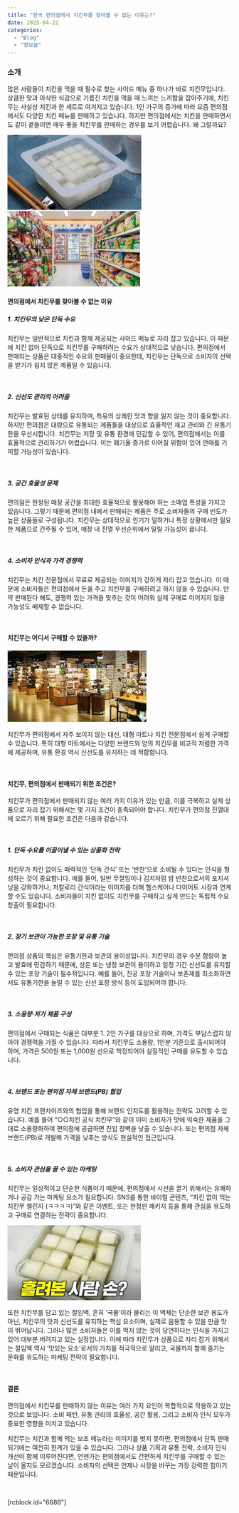 ```yaml
---
title: "한국 편의점에서 치킨무를 찾아볼 수 없는 이유는?"
date: 2025-04-22
categories: 
  - "Blog"
  - "정보글"
---
```


### **소개**

많은 사람들이 치킨을 먹을 때 필수로 찾는 사이드 메뉴 중 하나가 바로 치킨무입니다. 상큼한 맛과 아삭한 식감으로 기름진 치킨을 먹을 때 느끼는 느끼함을 잡아주기에, 치킨무는 사실상 치킨과 한 세트로 여겨지고 있습니다. 1인 가구의 증가에 따라 요즘 편의점에서도 다양한 치킨 메뉴를 판매하고 있습니다. 하지만 편의점에서는 치킨을 판매하면서도 같이 곁들이면 매우 좋을 치킨무를 판매하는 경우를 보기 어렵습니다. 왜 그럴까요?

![](./assets/img/wp-content/uploads/2025/04/치킨무.jpeg)![](./assets/img/wp-content/uploads/2025/04/편의점.jpeg)

#### **편의점에서 치킨무를 찾아볼 수 없는 이유**

##### **1\. 치킨무의 낮은 단독 수요**

치킨무는 일반적으로 치킨과 함께 제공되는 사이드 메뉴로 자리 잡고 있습니다. 이 때문에 치킨 없이 단독으로 치킨무를 구매하려는 수요가 상대적으로 낮습니다. 편의점에서 판매되는 상품은 대중적인 수요와 판매율이 중요한데, 치킨무는 단독으로 소비자의 선택을 받기가 쉽지 않은 제품일 수 있습니다.

 

##### **2\. 신선도 관리의 어려움**

치킨무는 발효된 상태를 유지하며, 특유의 상쾌한 맛과 향을 잃지 않는 것이 중요합니다. 하지만 편의점은 대량으로 유통되는 제품들을 대상으로 효율적인 재고 관리와 긴 유통기한을 우선시합니다. 치킨무는 저장 및 유통 환경에 민감할 수 있어, 편의점에서는 이를 효율적으로 관리하기가 어렵습니다. 이는 폐기율 증가로 이어질 위험이 있어 판매를 기피할 가능성이 있습니다.

 

##### **3\. 공간 효율성 문제**

편의점은 한정된 매장 공간을 최대한 효율적으로 활용해야 하는 소매업 특성을 가지고 있습니다. 그렇기 때문에 편의점 내에서 판매되는 제품은 주로 소비자들의 구매 빈도가 높은 상품들로 구성됩니다. 치킨무는 상대적으로 인기가 덜하거나 특정 상황에서만 필요한 제품으로 간주될 수 있어, 매장 내 진열 우선순위에서 밀릴 가능성이 큽니다.

 

##### **4\. 소비자 인식과 가격 경쟁력**

치킨무는 치킨 전문점에서 무료로 제공되는 이미지가 강하게 자리 잡고 있습니다. 이 때문에 소비자들은 편의점에서 돈을 주고 치킨무를 구매하려고 하지 않을 수 있습니다. 만약 판매된다 해도, 경쟁력 있는 가격을 맞추는 것이 어려워 실제 구매로 이어지지 않을 가능성도 배제할 수 없습니다.

 

#### **치킨무는 어디서 구매할 수 있을까?**

![](./assets/img/wp-content/uploads/2025/04/대형마트.jpeg)

치킨무가 편의점에서 자주 보이지 않는 대신, 대형 마트나 치킨 전문점에서 쉽게 구매할 수 있습니다. 특히 대형 마트에서는 다양한 브랜드와 양의 치킨무를 비교적 저렴한 가격에 제공하며, 유통 환경 역시 신선도를 유지하는 데 적합합니다.

 

#### **치킨무, 편의점에서 판매되기 위한 조건은?**

치킨무가 편의점에서 판매되지 않는 여러 가지 이유가 있는 만큼, 이를 극복하고 실제 상품으로 자리 잡기 위해서는 몇 가지 조건이 충족되어야 합니다. 치킨무가 편의점 진열대에 오르기 위해 필요한 조건은 다음과 같습니다.

 

##### **1\. 단독 수요를 이끌어낼 수 있는 상품화 전략**

치킨무가 치킨 없이도 매력적인 ‘단독 간식’ 또는 ‘반찬’으로 소비될 수 있다는 인식을 형성하는 것이 중요합니다. 예를 들어, 일반 무절임이나 김치처럼 밥 반찬으로서의 포지셔닝을 강화하거나, 저칼로리 간식이라는 이미지를 더해 헬스케어나 다이어트 시장과 연계할 수도 있습니다. 소비자들이 치킨 없이도 치킨무를 구매하고 싶게 만드는 독립적 수요 창출이 필요합니다.

 

##### **2\. 장기 보관이 가능한 포장 및 유통 기술**

편의점 상품의 핵심은 유통기한과 보관의 용이성입니다. 치킨무의 경우 수분 함량이 높고 발효에 민감하기 때문에, 상온 또는 냉장 보관이 용이하고 일정 기간 신선도를 유지할 수 있는 포장 기술이 필수적입니다. 예를 들어, 진공 포장 기술이나 보존제를 최소화하면서도 유통기한을 늘릴 수 있는 신선 포장 방식 등이 도입되어야 합니다.

 

##### **3\. 소용량·저가 제품 구성**

편의점에서 구매되는 식품은 대부분 1. 2인 가구를 대상으로 하며, 가격도 부담스럽지 않아야 경쟁력을 가질 수 있습니다. 따라서 치킨무도 소용량, 1인분 기준으로 출시되어야 하며, 가격은 500원 또는 1,000원 선으로 책정되어야 실질적인 구매를 유도할 수 있습니다.

 

##### **4\. 브랜드 또는 편의점 자체 브랜드(PB) 협업**

유명 치킨 프랜차이즈와의 협업을 통해 브랜드 인지도를 활용하는 전략도 고려할 수 있습니다. 예를 들어 “○○치킨 공식 치킨무”와 같이 이미 소비자가 맛에 익숙한 제품을 그대로 소용량화하여 편의점에 공급하면 진입 장벽을 낮출 수 있습니다. 또는 편의점 자체 브랜드(PB)로 개발해 가격을 낮추는 방식도 현실적인 접근입니다.

 

##### **5\. 소비자 관심을 끌 수 있는 마케팅**

치킨무는 일상적이고 단순한 식품이기 때문에, 편의점에서 시선을 끌기 위해서는 유쾌하거나 공감 가는 마케팅 요소가 필요합니다. SNS를 통한 바이럴 콘텐츠, “치킨 없이 먹는 치킨무 챌린지 (ㅋㅋㅋㅋ)”와 같은 이벤트, 또는 한정판 패키지 등을 통해 관심을 유도하고 구매로 연결하는 전략이 중요합니다.

![](./assets/img/wp-content/uploads/2025/04/치킨무-국물.jpeg)

또한 치킨무를 담고 있는 절임액, 흔히 ‘국물’이라 불리는 이 액체는 단순한 보관 용도가 아닌, 치킨무의 맛과 신선도를 유지하는 핵심 요소이며, 실제로 음용할 수 있을 만큼 맛이 뛰어납니다. 그러나 많은 소비자들은 이를 먹지 않는 것이 당연하다는 인식을 가지고 있어 대부분 버려지고 있는 실정입니다. 이에 따라 치킨무가 상품으로 자리 잡기 위해서는 절임액 역시 ‘맛있는 요소’로서의 가치를 적극적으로 알리고, 국물까지 함께 즐기는 문화를 유도하는 마케팅 전략이 필요합니다.

 

#### **결론**

편의점에서 치킨무를 판매하지 않는 이유는 여러 가지 요인이 복합적으로 작용하고 있는 것으로 보입니다. 소비 패턴, 유통 관리의 효율성, 공간 활용, 그리고 소비자 인식 모두가 중요한 영향을 미치고 있습니다.

치킨무는 치킨과 함께 먹는 보조 메뉴라는 이미지를 벗지 못하면, 편의점에서 단독 판매되기에는 여전히 한계가 있을 수 있습니다. 그러나 상품 기획과 유통 전략, 소비자 인식 개선이 함께 이루어진다면, 언젠가는 편의점에서도 간편하게 치킨무를 구매할 수 있는 날이 올지도 모르겠습니다. 소비자의 선택은 언제나 시장을 바꾸는 가장 강력한 힘이기 때문입니다.

 

\[rcblock id="6686"\]
